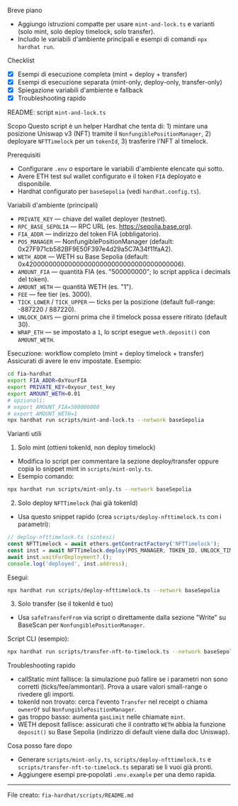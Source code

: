 Breve piano

- Aggiungo istruzioni compatte per usare `mint-and-lock.ts` e varianti (solo mint, solo deploy timelock, solo transfer).
- Includo le variabili d'ambiente principali e esempi di comandi `npx hardhat run`.

Checklist
- [x] Esempi di esecuzione completa (mint + deploy + transfer)
- [x] Esempi di esecuzione separata (mint-only, deploy-only, transfer-only)
- [x] Spiegazione variabili d'ambiente e fallback
- [x] Troubleshooting rapido

README: script `mint-and-lock.ts`

Scopo
Questo script è un helper Hardhat che tenta di: 1) mintare una posizione Uniswap v3 (NFT) tramite il `NonfungiblePositionManager`, 2) deployare `NFTTimelock` per un `tokenId`, 3) trasferire l'NFT al timelock.

Prerequisiti
- Configurare `.env` o esportare le variabili d'ambiente elencate qui sotto.
- Avere ETH test sul wallet configurato e il token `FIA` deployato e disponibile.
- Hardhat configurato per `baseSepolia` (vedi `hardhat.config.ts`).

Variabili d'ambiente (principali)
- `PRIVATE_KEY` — chiave del wallet deployer (testnet).
- `RPC_BASE_SEPOLIA` — RPC URL (es. https://sepolia.base.org).
- `FIA_ADDR` — indirizzo del token FIA (obbligatorio).
- `POS_MANAGER` — NonfungiblePositionManager (default: 0x27F971cb582BF9E50F397e4d29a5C7A34f11faA2).
- `WETH_ADDR` — WETH su Base Sepolia (default: 0x4200000000000000000000000000000000000006).
- `AMOUNT_FIA` — quantità FIA (es. "500000000"; lo script applica i decimals del token).
- `AMOUNT_WETH` — quantità WETH (es. "1").
- `FEE` — fee tier (es. 3000).
- `TICK_LOWER` / `TICK_UPPER` — ticks per la posizione (default full-range: -887220 / 887220).
- `UNLOCK_DAYS` — giorni prima che il timelock possa essere ritirato (default 30).
- `WRAP_ETH` — se impostato a `1`, lo script esegue `weth.deposit()` con `AMOUNT_WETH`.

Esecuzione: workflow completo (mint + deploy timelock + transfer)
Assicurati di avere le env impostate. Esempio:

```bash
cd fia-hardhat
export FIA_ADDR=0xYourFIA
export PRIVATE_KEY=0xyour_test_key
export AMOUNT_WETH=0.01
# opzionali:
# export AMOUNT_FIA=500000000
# export AMOUNT_WETH=1
npx hardhat run scripts/mint-and-lock.ts --network baseSepolia
```

Varianti utili

1) Solo mint (ottieni tokenId, non deploy timelock)
- Modifica lo script per commentare la sezione deploy/transfer oppure copia lo snippet mint in `scripts/mint-only.ts`.
- Esempio comando:

```bash
npx hardhat run scripts/mint-only.ts --network baseSepolia
```

2) Solo deploy `NFTTimelock` (hai già tokenId)
- Usa questo snippet rapido (crea `scripts/deploy-nfttimelock.ts` con i parametri):

```ts
// deploy-nfttimelock.ts (sintesi)
const NFTTimelock = await ethers.getContractFactory('NFTTimelock');
const inst = await NFTTimelock.deploy(POS_MANAGER, TOKEN_ID, UNLOCK_TIME);
await inst.waitForDeployment?.();
console.log('deployed', inst.address);
```

Esegui:
```bash
npx hardhat run scripts/deploy-nfttimelock.ts --network baseSepolia
```

3) Solo transfer (se il tokenId è tuo)
- Usa `safeTransferFrom` via script o direttamente dalla sezione "Write" su BaseScan per `NonfungiblePositionManager`.

Script CLI (esempio):
```bash
npx hardhat run scripts/transfer-nft-to-timelock.ts --network baseSepolia
```

Troubleshooting rapido
- callStatic mint fallisce: la simulazione può fallire se i parametri non sono corretti (ticks/fee/ammontari). Prova a usare valori small-range o rivedere gli importi.
- tokenId non trovato: cerca l'evento `Transfer` nel receipt o chiama `ownerOf` sul `NonfungiblePositionManager`.
- gas troppo basso: aumenta `gasLimit` nelle chiamate `mint`.
- WETH deposit fallisce: assicurati che il contratto `WETH` abbia la funzione `deposit()` su Base Sepolia (indirizzo di default viene dalla doc Uniswap).

Cosa posso fare dopo
- Generare `scripts/mint-only.ts`, `scripts/deploy-nfttimelock.ts` e `scripts/transfer-nft-to-timelock.ts` separati se li vuoi già pronti.
- Aggiungere esempi pre‑popolati `.env.example` per una demo rapida.

---
File creato: `fia-hardhat/scripts/README.md`
